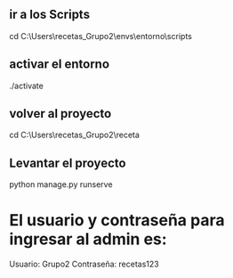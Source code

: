 ## ir a los Scripts
cd C:\Users\recetas_Grupo2\envs\entorno\scripts

## activar el entorno
./activate

## volver al proyecto
cd C:\Users\recetas_Grupo2\receta

## Levantar el proyecto
python manage.py runserve

# El usuario y contraseña para ingresar al admin es:
Usuario: Grupo2
Contraseña: recetas123